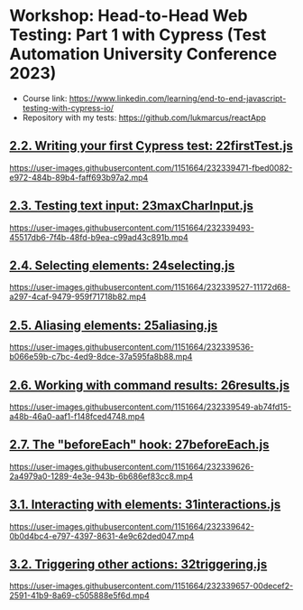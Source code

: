 # Workshop: Head-to-Head Web Testing: Part 1 with Cypress (Test Automation University Conference 2023)
- Course link: https://www.linkedin.com/learning/end-to-end-javascript-testing-with-cypress-io/
- Repository with my tests: https://github.com/lukmarcus/reactApp

## [2.2. Writing your first Cypress test: 22firstTest.js](https://github.com/lukmarcus/reactApp/blob/main/cypress/e2e/22firstTest.js)

https://user-images.githubusercontent.com/1151664/232339471-fbed0082-e972-484b-89b4-faff693b97a2.mp4

## [2.3. Testing text input: 23maxCharInput.js](https://github.com/lukmarcus/reactApp/blob/main/cypress/e2e/23maxCharInput.js)

https://user-images.githubusercontent.com/1151664/232339493-45517db6-7f4b-48fd-b9ea-c99ad43c891b.mp4

## [2.4. Selecting elements: 24selecting.js](https://github.com/lukmarcus/reactApp/blob/main/cypress/e2e/24selecting.js)

https://user-images.githubusercontent.com/1151664/232339527-11172d68-a297-4caf-9479-959f71718b82.mp4

## [2.5. Aliasing elements: 25aliasing.js](https://github.com/lukmarcus/reactApp/blob/main/cypress/e2e/25aliasing.js)

https://user-images.githubusercontent.com/1151664/232339536-b066e59b-c7bc-4ed9-8dce-37a595fa8b88.mp4

## [2.6. Working with command results: 26results.js](https://github.com/lukmarcus/reactApp/blob/main/cypress/e2e/26results.js)

https://user-images.githubusercontent.com/1151664/232339549-ab74fd15-a48b-46a0-aaf1-f148fced4748.mp4

## [2.7. The "beforeEach" hook: 27beforeEach.js](https://github.com/lukmarcus/reactApp/blob/main/cypress/e2e/27beforeEach.js)

https://user-images.githubusercontent.com/1151664/232339626-2a4979a0-1289-4e3e-943b-6b686ef83cc8.mp4

## [3.1. Interacting with elements: 31interactions.js](https://github.com/lukmarcus/reactApp/blob/main/cypress/e2e/31interactions.js)

https://user-images.githubusercontent.com/1151664/232339642-0b0d4bc4-e797-4397-8631-4e9c62ded047.mp4

## [3.2. Triggering other actions: 32triggering.js](https://github.com/lukmarcus/reactApp/blob/main/cypress/e2e/32triggering.js)

https://user-images.githubusercontent.com/1151664/232339657-00decef2-2591-41b9-8a69-c505888e5f6d.mp4
